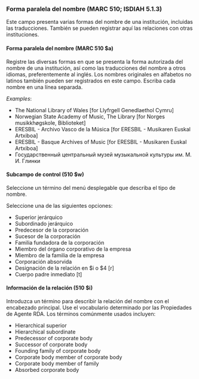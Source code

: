 ### Forma paralela del nombre (MARC 510; ISDIAH 5.1.3)

Este campo presenta varias formas del nombre de una institución, incluidas las traducciones. También se pueden registrar aquí las relaciones con otras instituciones.

#### Forma paralela del nombre (MARC 510 $a)

Registre las diversas formas en que se presenta la forma autorizada del nombre de una institución, así como las traducciones del nombre a otros idiomas, preferentemente al inglés. Los nombres originales en alfabetos no latinos también pueden ser registrados en este campo. Escriba cada nombre en una línea separada.

_Examples_:

- The National Library of Wales [for Llyfrgell Genedlaethol Cymru]
- Norwegian State Academy of Music, The Library [for Norges musikkhøgskole, Biblioteket]
- ERESBIL - Archivo Vasco de la Música [for ERESBIL - Musikaren Euskal Artxiboa]
- ERESBIL - Basque Archives of Music [for ERESBIL - Musikaren Euskal Artxiboa]
- Государственный центральный музей музыкальной культуры им. М. И. Глинки

#### Subcampo de control (510 $w)

Seleccione un término del menú desplegable que describa el tipo de nombre.

Seleccione una de las siguientes opciones:

- Superior jerárquico
- Subordinado jerárquico
- Predecesor de la corporación
- Sucesor de la corporación
- Familia fundadora de la corporación
- Miembro del órgano corporativo de la empresa
- Miembro de la familia de la empresa
- Corporación absorvida
- Designación de la relación en $i o $4 [r]
- Cuerpo padre inmediato [t]

#### Información de la relación (510 $i)

Introduzca un término para describir la relación del nombre con el encabezado principal. Use el vocabulario determinado por las Propiedades de Agente RDA. Los términos comúnmente usados incluyen:

- Hierarchical superior
- Hierarchical subordinate
- Predecessor of corporate body
- Successor of corporate body
- Founding family of corporate body
- Corporate body member of corporate body
- Corporate body member of family
- Absorbed corporate body

